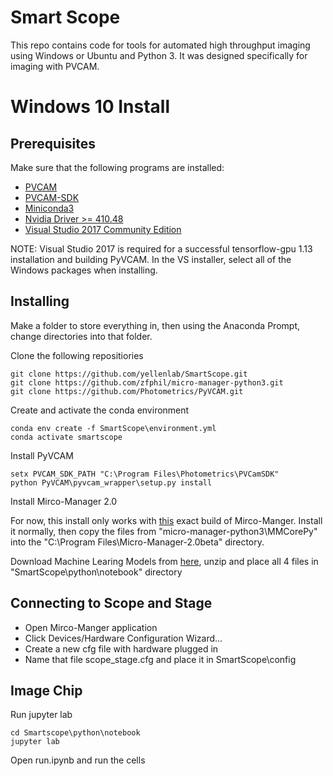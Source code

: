 # Smart Scope

This repo contains code for tools for automated high throughput imaging using Windows or Ubuntu and Python 3. It was designed specifically for imaging with PVCAM.

# Windows 10 Install

## Prerequisites

Make sure that the following programs are installed:
* [PVCAM](https://www.photometrics.com/support/software/#software)
* [PVCAM-SDK](https://www.photometrics.com/support/software/#software)
* [Miniconda3](https://conda.io/en/latest/miniconda.html)
* [Nvidia Driver >= 410.48](https://www.nvidia.com/Download/index.aspx?lang=en-us)
* [Visual Studio 2017 Community Edition](https://www.techspot.com/downloads/6278-visual-studio.html)

NOTE: Visual Studio 2017 is required for a successful tensorflow-gpu 1.13 installation and building PyVCAM. In the VS installer, select all of the Windows packages when installing.

## Installing
Make a folder to store everything in, then using the Anaconda Prompt, change directories into that folder.

Clone the following repositiories
```
git clone https://github.com/yellenlab/SmartScope.git
git clone https://github.com/zfphil/micro-manager-python3.git
git clone https://github.com/Photometrics/PyVCAM.git
```

Create and activate the conda environment
```
conda env create -f SmartScope\environment.yml
conda activate smartscope
```

Install PyVCAM
```
setx PVCAM_SDK_PATH "C:\Program Files\Photometrics\PVCamSDK"
python PyVCAM\pyvcam_wrapper\setup.py install
```

Install Mirco-Manager 2.0

For now, this install only works with [this](https://valelab4.ucsf.edu/~MM/nightlyBuilds/2.0.0-beta/Windows/MMSetup_64bit_2.0.0-beta3_20171106.exe) exact build of Mirco-Manger. Install it normally, then copy the files from "micro-manager-python3\MMCorePy" into the "C:\Program Files\Micro-Manager-2.0beta" directory.

Download Machine Learing Models from [here](https://www.dropbox.com/sh/jipfb9xnwcw1ssc/AACJAwnoaR7FSGBTrAv3fdhba?dl=0), unzip and place all 4 files in "SmartScope\python\notebook" directory


## Connecting to Scope and Stage
* Open Mirco-Manger application
* Click Devices/Hardware Configuration Wizard...
* Create a new cfg file with hardware plugged in
* Name that file scope_stage.cfg and place it in SmartScope\config

## Image Chip
Run jupyter lab 
```
cd Smartscope\python\notebook
jupyter lab
```

Open run.ipynb and run the cells
